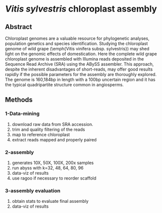 # *Vitis sylvestris* chloroplast assembly
## Abstract
Chloroplast genomes are a valuable resource for phylogenetic analyses, population genetics and species identification. 
Studying the chloroplast genome of wild grape (\emph{Vitis vinifera subsp. sylvestris}) may shed light on the genomic 
effects of domestication. Here the complete wild grape chloroplast genome is assembled with Illumina reads deposited 
in the Sequence Read Archive (SRA) using the ABySS assembler. This approach, despite the inherent disadvantages of short-reads,
may offer good results rapidly if the possible parameters for the assembly are thoroughly explored. The genome is 160,184bp in 
length with a 100bp uncertain region and it has the typical quadripartite structure common in angiosperms.

## Methods

### 1-Data-mining
1. download raw data from SRA accession.
2. trim and quality filtering of the reads
3. map to reference chloroplast
4. extract reads mapped and properly paired

### 2-assembly
1. generates 10X, 50X, 100X, 200x samples
2. run abyss with k=32, 48, 64, 80, 96
3. data-viz of results
4. use ragoo if necessary to reorder scaffold

### 3-assembly evaluation
1. obtain stats to evaluate final assembly
2. data-viz of results
